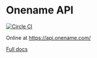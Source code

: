 Onename API
=========

[![Circle CI](https://circleci.com/gh/onenameio/onename-api.svg?style=svg)](https://circleci.com/gh/onenameio/onename-api)

Online at https://api.onename.com/

[Full docs](/api/api_v1.md)
